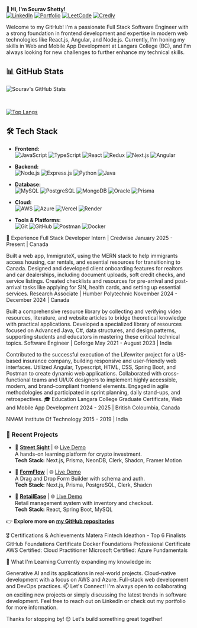 
**👋 Hi, I'm Sourav Shetty!**
<br>
[![LinkedIn](https://img.shields.io/badge/LinkedIn-Profile-blue?logo=linkedin&style=for-the-badge)](https://linkedin.com/in/sourav-s-shetty)
[![Portfolio](https://img.shields.io/badge/Portfolio-Website-000?logo=vercel&style=for-the-badge)](https://your-portfolio-link.com)
[![LeetCode](https://img.shields.io/badge/LeetCode-Profile-orange?logo=leetcode&style=for-the-badge)](https://leetcode.com/YOUR_USERNAME)
[![Credly](https://img.shields.io/badge/Credly-Certifications-blueviolet?logo=credly&style=for-the-badge)](https://www.credly.com/users/YOUR_USERNAME)



Welcome to my GitHub! I'm a passionate Full Stack Software Engineer with a strong foundation in frontend development and expertise in modern web technologies like React.js, Angular, and Node.js. Currently, I'm honing my skills in Web and Mobile App Development at Langara College (BC), and I'm always looking for new challenges to further enhance my technical skills.

## 📊 GitHub Stats

![Sourav's GitHub Stats](https://github-readme-stats.vercel.app/api?username=souravshetty&show_icons=true&theme=dark)

<br>

[![Top Langs](https://github-readme-stats.vercel.app/api/top-langs/?username=souravshetty&layout=compact&theme=dark)](https://github.com/anuraghazra/github-readme-stats)

## 🛠️ Tech Stack

- **Frontend:**  
  ![JavaScript](https://img.shields.io/badge/JavaScript-F7DF1E?logo=javascript&logoColor=black&style=for-the-badge)
  ![TypeScript](https://img.shields.io/badge/TypeScript-3178C6?logo=typescript&logoColor=white&style=for-the-badge)
  ![React](https://img.shields.io/badge/React-61DAFB?logo=react&logoColor=black&style=for-the-badge)
  ![Redux](https://img.shields.io/badge/Redux-764ABC?logo=redux&logoColor=white&style=for-the-badge)
  ![Next.js](https://img.shields.io/badge/Next.js-000000?logo=nextdotjs&logoColor=white&style=for-the-badge)
  ![Angular](https://img.shields.io/badge/Angular-DD0031?logo=angular&logoColor=white&style=for-the-badge)

- **Backend:**  
  ![Node.js](https://img.shields.io/badge/Node.js-339933?logo=node.js&logoColor=white&style=for-the-badge)
  ![Express.js](https://img.shields.io/badge/Express.js-000000?logo=express&logoColor=white&style=for-the-badge)
  ![Python](https://img.shields.io/badge/Python-3776AB?logo=python&logoColor=white&style=for-the-badge)
  ![Java](https://img.shields.io/badge/Java-ED8B00?logo=java&logoColor=white&style=for-the-badge)

- **Database:**  
  ![MySQL](https://img.shields.io/badge/MySQL-4479A1?logo=mysql&logoColor=white&style=for-the-badge)
  ![PostgreSQL](https://img.shields.io/badge/PostgreSQL-4169E1?logo=postgresql&logoColor=white&style=for-the-badge)
  ![MongoDB](https://img.shields.io/badge/MongoDB-47A248?logo=mongodb&logoColor=white&style=for-the-badge)
  ![Oracle](https://img.shields.io/badge/Oracle-F80000?logo=oracle&logoColor=white&style=for-the-badge)
  ![Prisma](https://img.shields.io/badge/Prisma-2D3748?logo=prisma&logoColor=white&style=for-the-badge)

- **Cloud:**  
  ![AWS](https://img.shields.io/badge/Amazon%20Web%20Services-232F3E?logo=amazonaws&logoColor=white&style=for-the-badge)
  ![Azure](https://img.shields.io/badge/Microsoft%20Azure-0078D4?logo=microsoftazure&logoColor=white&style=for-the-badge)
  ![Vercel](https://img.shields.io/badge/Vercel-000000?logo=vercel&logoColor=white&style=for-the-badge)
  ![Render](https://img.shields.io/badge/Render-46E3B7?logo=render&logoColor=black&style=for-the-badge)

- **Tools & Platforms:**  
  ![Git](https://img.shields.io/badge/Git-F05032?logo=git&logoColor=white&style=for-the-badge)
  ![GitHub](https://img.shields.io/badge/GitHub-181717?logo=github&logoColor=white&style=for-the-badge)
  ![Postman](https://img.shields.io/badge/Postman-FF6C37?logo=postman&logoColor=white&style=for-the-badge)
  ![Docker](https://img.shields.io/badge/Docker-2496ED?logo=docker&logoColor=white&style=for-the-badge)



💼 Experience
Full Stack Developer Intern | Credwise
January 2025 - Present | Canada

Built a web app, ImmigrateX, using the MERN stack to help immigrants access housing, car rentals, and essential resources for transitioning to Canada.
Designed and developed client onboarding features for realtors and car dealerships, including document uploads, soft credit checks, and service listings.
Created checklists and resources for pre-arrival and post-arrival tasks like applying for SIN, health cards, and setting up essential services.
Research Associate | Humber Polytechnic
November 2024 - December 2024 | Canada

Built a comprehensive resource library by collecting and verifying video resources, literature, and website articles to bridge theoretical knowledge with practical applications.
Developed a specialized library of resources focused on Advanced Java, C#, data structures, and design patterns, supporting students and educators in mastering these critical technical topics.
Software Engineer | Coforge
May 2021 - August 2023 | India

Contributed to the successful execution of the Lifewriter project for a US-based insurance company, building responsive and user-friendly web interfaces.
Utilized Angular, Typescript, HTML, CSS, Spring Boot, and Postman to create dynamic web applications.
Collaborated with cross-functional teams and UI/UX designers to implement highly accessible, modern, and brand-compliant frontend elements.
Engaged in agile methodologies and participated in sprint planning, daily stand-ups, and retrospectives.
🎓 Education
Langara College 
Graduate Certificate, Web and Mobile App Development
2024 - 2025 | British Coloumbia, Canada

NMAM Institute Of Technology
2015 - 2019 | India

### 🚀 Recent Projects

- 🔗 **[Street Sight](https://github.com/streetsight0/ss_frontend/tree/dev_frontend/vite-project)** | 🌐 [Live Demo](https://streetsight.wmdd.ca)  
  A hands-on learning platform for crypto investment.  
  **Tech Stack:** Next.js, Prisma, NeonDB, Clerk, Shadcn, Framer Motion

- 🔗 **[FormFlow](https://github.com/souravshetty/formflow)** | 🌐 [Live Demo](https://formflow.vercel.app)  
  A Drag and Drop Form Builder with schema and auth.  
  **Tech Stack:** Next.js, Prisma, PostgreSQL, Clerk, Shadcn

- 🔗 **[RetailEase](https://github.com/souravshetty/retailease)** | 🌐 [Live Demo](https://retailease.onrender.com)  
  Retail management system with inventory and checkout.  
  **Tech Stack:** React, Spring Boot, MySQL

👉 **Explore more on [my GitHub repositories](https://github.com/souravshetty?tab=repositories)**


🎖️ Certifications & Achievements
Matera Fintech Ideathon - Top 6 Finalists
GitHub Foundations Certificate
Docker Foundations Professional Certificate
AWS Certified: Cloud Practitioner
Microsoft Certified: Azure Fundamentals

🌱 What I'm Learning
Currently expanding my knowledge in:

Generative AI and its applications in real-world projects.
Cloud-native development with a focus on AWS and Azure.
Full-stack web development and DevOps practices.
📫 Let's Connect!
I'm always open to collaborating on exciting new projects or simply discussing the latest trends in software development. Feel free to reach out on LinkedIn or check out my portfolio for more information.

Thanks for stopping by! 😊 Let's build something great together!
